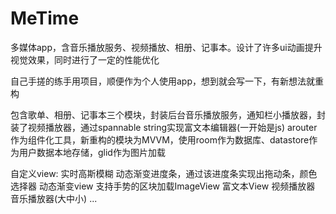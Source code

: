 # MeTime
多媒体app，含音乐播放服务、视频播放、相册、记事本。设计了许多ui动画提升视觉效果，同时进行了一定的性能优化

自己手搓的练手用项目，顺便作为个人使用app，想到就会写一下，有新想法就重构

包含歌单、相册、记事本三个模块，封装后台音乐播放服务，通知栏小播放器，封装了视频播放器，通过spannable string实现富文本编辑器(一开始是js)
arouter作为组件化工具，新重构的模块为MVVM，使用room作为数据库、datastore作为用户数据本地存储，glid作为图片加载

自定义view:
实时高斯模糊
动态渐变进度条，通过该进度条实现出拖动条，颜色选择器
动态渐变view
支持手势的区块加载ImageView
富文本View
视频播放器
音乐播放器(大中小)
...

